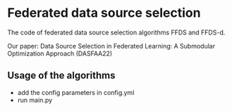 # Federated data source selection
The code of federated data source selection algorithms FFDS and FFDS-d.

Our paper: Data Source Selection in Federated Learning: A Submodular Optimization Approach (DASFAA22)
## Usage of the algorithms
* add the config parameters in config.yml
* run main.py
